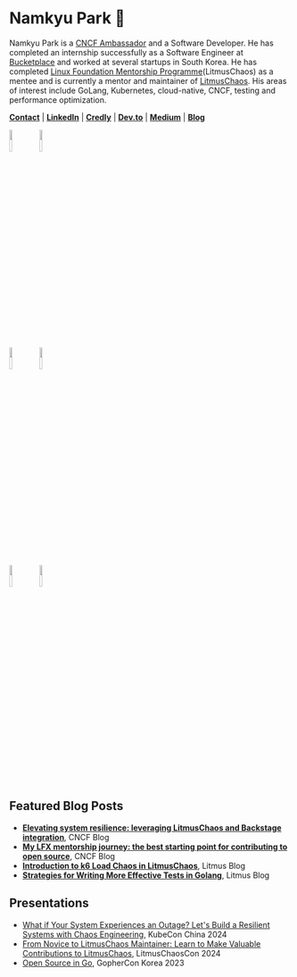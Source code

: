 # Namkyu Park 🚀

Namkyu Park is a [CNCF Ambassador](https://www.cncf.io/people/ambassadors/?p=namkyu-park) and a Software Developer. He has completed an internship successfully as a Software Engineer at [Bucketplace](https://www.bucketplace.com/en/) and worked at several startups in South Korea. He has completed [Linux Foundation Mentorship Programme](https://mentorship.lfx.linuxfoundation.org/project/a222f58a-08ee-4727-80c8-41c4d6f5a2a9)(LitmusChaos) as a mentee and is currently a mentor and maintainer of [LitmusChaos](https://litmuschaos.io/). His areas of interest include GoLang, Kubernetes, cloud-native, CNCF, testing and performance optimization.

**[Contact](mailto:lak9348@gmail.com)** | **[LinkedIn](https://www.linkedin.com/in/namkyupark1999)** | **[Credly](https://www.credly.com/users/namkyu-park.b80fffaf/badges)** | **[Dev.to](https://dev.to/namkyu1999)** | **[Medium](https://medium.com/@loyle)** | **[Blog](https://namkyu1999.github.io/)**

<p>
  <img width="10%" src="https://www.vectorlogo.zone/logos/golang/golang-ar21.svg">
  <img width="10%" src="https://www.vectorlogo.zone/logos/kubernetes/kubernetes-ar21.svg">
  <br />
  <img width="10%" src="https://www.vectorlogo.zone/logos/google_cloud/google_cloud-ar21.svg">
  <img width="10%" src="https://www.vectorlogo.zone/logos/amazon_aws/amazon_aws-ar21.svg">
  <br />
  <img width="10%" src="https://www.vectorlogo.zone/logos/reactjs/reactjs-ar21.svg">
  <img width="10%" src="https://www.vectorlogo.zone/logos/springio/springio-ar21.svg">
</p>

## Featured Blog Posts
- **[Elevating system resilience: leveraging LitmusChaos and Backstage integration](https://www.cncf.io/blog/2024/04/01/elevating-system-resilience-leveraging-litmuschaos-and-backstage-integration/)**, CNCF Blog
- **[My LFX mentorship journey: the best starting point for contributing to open source](https://www.cncf.io/blog/2023/05/30/my-lfx-mentorship-journey-the-best-starting-point-for-contributing-to-open-source/)**, CNCF Blog
- **[Introduction to k6 Load Chaos in LitmusChaos](https://dev.to/litmus-chaos/introduction-to-k6-load-chaos-in-litmuschaos-4l2k)**, Litmus Blog
- **[Strategies for Writing More Effective Tests in Golang](https://dev.to/litmus-chaos/strategies-for-writing-more-effective-tests-in-golang-1fma)**, Litmus Blog

## Presentations
- [What if Your System Experiences an Outage? Let's Build a Resilient Systems with Chaos Engineering](https://sched.co/1eYaZ), KubeCon China 2024
- [From Novice to LitmusChaos Maintainer: Learn to Make Valuable Contributions to LitmusChaos](https://community.cncf.io/events/details/cncf-virtual-project-events-2024-hosted-by-cncf-presents-litmuschaoscon-virtual/), LitmusChaosCon 2024
- [Open Source in Go](https://www.youtube.com/live/WZthMW0BaNA?feature=shared&t=3576), GopherCon Korea 2023
